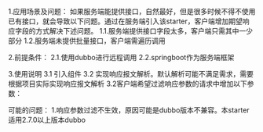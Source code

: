 1.应用场景及问题：
如果服务端能提供接口，自然最好，但是很多时候不得不使用已有接口，就会导致以下问题。通过在服务端引入该starter，客户端增加期望响应字段的方式解决下述问题。
1.1.服务端提供接口字段太多，客户端只需其中一少部分
1.2.服务端未提供批量接口，客户端需遍历调用

2.前提条件：
2.1.使用dubbo进行远程调用
2.2.springboot作为服务端框架

3.使用说明
3.1 引入组件
3.2 实现响应报文解析。默认解析可能不满足需求，需要根据项目实际实现响应报文解析
3.2客户端希望过滤响应参数的请求中增加以下参数：




可能的问题：
1.响应参数过滤不生效，原因可能是dubbo版本不兼容。本starter适用2.7.0以上版本dubbo
